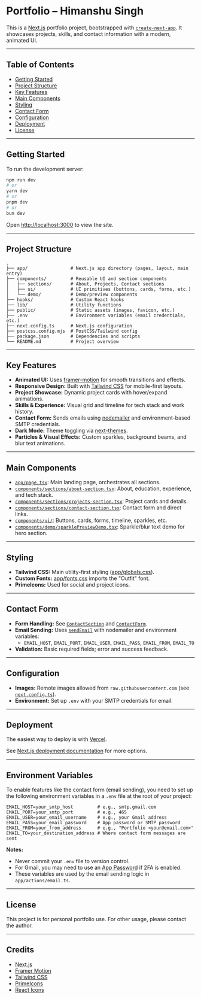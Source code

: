 # Portfolio – Himanshu Singh

This is a [Next.js](https://nextjs.org) portfolio project, bootstrapped with [`create-next-app`](https://nextjs.org/docs/app/api-reference/cli/create-next-app). It showcases projects, skills, and contact information with a modern, animated UI.

---

## Table of Contents

- [Getting Started](#getting-started)
- [Project Structure](#project-structure)
- [Key Features](#key-features)
- [Main Components](#main-components)
- [Styling](#styling)
- [Contact Form](#contact-form)
- [Configuration](#configuration)
- [Deployment](#deployment)
- [License](#license)

---

## Getting Started

To run the development server:

```sh
npm run dev
# or
yarn dev
# or
pnpm dev
# or
bun dev
```

Open [http://localhost:3000](http://localhost:3000) to view the site.

---

## Project Structure

```
.
├── app/                # Next.js app directory (pages, layout, main entry)
├── components/         # Reusable UI and section components
│   ├── sections/       # About, Projects, Contact sections
│   ├── ui/             # UI primitives (buttons, cards, forms, etc.)
│   └── demo/           # Demo/preview components
├── hooks/              # Custom React hooks
├── lib/                # Utility functions
├── public/             # Static assets (images, favicon, etc.)
├── .env                # Environment variables (email credentials, etc.)
├── next.config.ts      # Next.js configuration
├── postcss.config.mjs  # PostCSS/Tailwind config
├── package.json        # Dependencies and scripts
└── README.md           # Project overview
```

---

## Key Features

- **Animated UI:** Uses [framer-motion](https://www.framer.com/motion/) for smooth transitions and effects.
- **Responsive Design:** Built with [Tailwind CSS](https://tailwindcss.com/) for mobile-first layouts.
- **Project Showcase:** Dynamic project cards with hover/expand animations.
- **Skills & Experience:** Visual grid and timeline for tech stack and work history.
- **Contact Form:** Sends emails using [nodemailer](https://nodemailer.com/) and environment-based SMTP credentials.
- **Dark Mode:** Theme toggling via [next-themes](https://github.com/pacocoursey/next-themes).
- **Particles & Visual Effects:** Custom sparkles, background beams, and blur text animations.

---

## Main Components

- [`app/page.tsx`](app/page.tsx): Main landing page, orchestrates all sections.
- [`components/sections/about-section.tsx`](components/sections/about-section.tsx): About, education, experience, and tech stack.
- [`components/sections/projects-section.tsx`](components/sections/projects-section.tsx): Project cards and details.
- [`components/sections/contact-section.tsx`](components/sections/contact-section.tsx): Contact form and direct links.
- [`components/ui/`](components/ui/): Buttons, cards, forms, timeline, sparkles, etc.
- [`components/demo/sparklePreviewDemo.tsx`](components/demo/sparklePreviewDemo.tsx): Sparkle/blur text demo for hero section.

---

## Styling

- **Tailwind CSS:** Main utility-first styling ([app/globals.css](app/globals.css)).
- **Custom Fonts:** [app/fonts.css](app/fonts.css) imports the "Outfit" font.
- **PrimeIcons:** Used for social and project icons.

---

## Contact Form

- **Form Handling:** See [`ContactSection`](components/sections/contact-section.tsx) and [`ContactForm`](components/ui/contact-form.tsx).
- **Email Sending:** Uses [`sendEmail`](app/actions/email.ts) with nodemailer and environment variables:
  - `EMAIL_HOST`, `EMAIL_PORT`, `EMAIL_USER`, `EMAIL_PASS`, `EMAIL_FROM`, `EMAIL_TO`
- **Validation:** Basic required fields; error and success feedback.

---

## Configuration

- **Images:** Remote images allowed from `raw.githubusercontent.com` (see [`next.config.ts`](next.config.ts)).
- **Environment:** Set up `.env` with your SMTP credentials for email.

---

## Deployment

The easiest way to deploy is with [Vercel](https://vercel.com/new?utm_medium=default-template&filter=next.js&utm_source=create-next-app&utm_campaign=create-next-app-readme).

See [Next.js deployment documentation](https://nextjs.org/docs/app/building-your-application/deploying) for more options.

---
## Environment Variables

To enable features like the contact form (email sending), you need to set up the following environment variables in a `.env` file at the root of your project:

```env
EMAIL_HOST=your_smtp_host         # e.g., smtp.gmail.com
EMAIL_PORT=your_smtp_port         # e.g., 465
EMAIL_USER=your_email_username    # e.g., your Gmail address
EMAIL_PASS=your_email_password    # App password or SMTP password
EMAIL_FROM=your_from_address      # e.g., "Portfolio <your@email.com>"
EMAIL_TO=your_destination_address # Where contact form messages are sent
```

**Notes:**
- Never commit your `.env` file to version control.
- For Gmail, you may need to use an [App Password](https://support.google.com/accounts/answer/185833) if 2FA is enabled.
- These variables are used by the email sending logic in `app/actions/email.ts`.

---
## License

This project is for personal portfolio use. For other usage, please contact the author.

---

## Credits

- [Next.js](https://nextjs.org/)
- [Framer Motion](https://www.framer.com/motion/)
- [Tailwind CSS](https://tailwindcss.com/)
- [PrimeIcons](https://primefaces.org/primeicons/)
- [React Icons](https://react-icons.github.io/react-icons/)